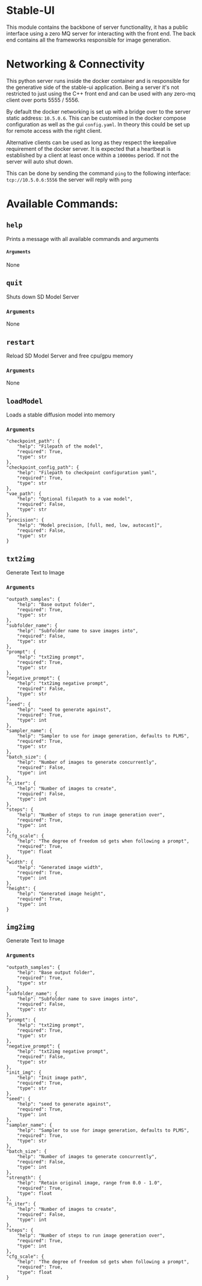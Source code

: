 # Stable-UI
This module contains the backbone of server functionality, it has a public interface using a zero MQ server for interacting with the front end. The back end contains all the frameworks responsible for image generation.

# Networking & Connectivity

This python server runs inside the docker container and is responsible for the generative side of the stable-ui application. Being a server it's not restricted to just using the C++ front end and can be used with any zero-mq
client over ports 5555 / 5556.

By default the docker networking is set up with a bridge over to the server static address: `10.5.0.6`. This can be customised in the docker compose configuration as well as the gui `config.yaml`. In theory this could be set up for remote access with the right client.

Alternative clients can be used as long as they respect the keepalive requirement of the docker server. It is expected that a heartbeat is established by a client at least once within a `10000ms` period. If not the server will auto shut down.

This can be done by sending the command `ping` to the following interface: `tcp://10.5.0.6:5556` the server will reply with `pong`

# Available Commands:

## `help`
Prints a message with all available commands and arguments<br>
#### `Arguments`
None

## `quit`
Shuts down SD Model Server<br>
### `Arguments`
None

## `restart`
Reload SD Model Server and free cpu/gpu memory<br>
### `Arguments`
None

## `loadModel`
Loads a stable diffusion model into memory<br>
### `Arguments`
```
"checkpoint_path": {
    "help": "Filepath of the model",
    "required": True,
    "type": str
},
"checkpoint_config_path": {
    "help": "Filepath to checkpoint configuration yaml",
    "required": True,
    "type": str
},
"vae_path": {
    "help": "Optional filepath to a vae model",
    "required": False,
    "type": str
},
"precision": {
    "help": "Model precision, [full, med, low, autocast]",
    "required": False,
    "type": str
}
```

## `txt2img`
Generate Text to Image<br>
### `Arguments`
```
"outpath_samples": {
    "help": "Base output folder",
    "required": True,
    "type": str
},
"subfolder_name": {
    "help": "Subfolder name to save images into",
    "required": False,
    "type": str
},
"prompt": {
    "help": "txt2img prompt",
    "required": True,
    "type": str
},
"negative_prompt": {
    "help": "txt2img negative prompt",
    "required": False,
    "type": str
},
"seed": {
    "help": "seed to generate against",
    "required": True,
    "type": int
},
"sampler_name": {
    "help": "Sampler to use for image generation, defaults to PLMS",
    "required": True,
    "type": str
},
"batch_size": {
    "help": "Number of images to generate concurrently",
    "required": False,
    "type": int
},
"n_iter": {
    "help": "Number of images to create",
    "required": False,
    "type": int
},
"steps": {
    "help": "Number of steps to run image generation over",
    "required": True,
    "type": int
},
"cfg_scale": {
    "help": "The degree of freedom sd gets when following a prompt",
    "required": True,
    "type": float
},
"width": {
    "help": "Generated image width",
    "required": True,
    "type": int
},
"height": {
    "help": "Generated image height",
    "required": True,
    "type": int
}
```

## `img2img`
Generate Text to Image<br>
### `Arguments`
```
"outpath_samples": {
    "help": "Base output folder",
    "required": True,
    "type": str
},
"subfolder_name": {
    "help": "Subfolder name to save images into",
    "required": False,
    "type": str
},
"prompt": {
    "help": "txt2img prompt",
    "required": True,
    "type": str
},
"negative_prompt": {
    "help": "txt2img negative prompt",
    "required": False,
    "type": str
},
"init_img": {
    "help": "Init image path",
    "required": True,
    "type": str
},
"seed": {
    "help": "seed to generate against",
    "required": True,
    "type": int
},
"sampler_name": {
    "help": "Sampler to use for image generation, defaults to PLMS",
    "required": True,
    "type": str
},
"batch_size": {
    "help": "Number of images to generate concurrently",
    "required": False,
    "type": int
},
"strength": {
    "help": "Retain original image, range from 0.0 - 1.0",
    "required": True,
    "type": float
},
"n_iter": {
    "help": "Number of images to create",
    "required": False,
    "type": int
},
"steps": {
    "help": "Number of steps to run image generation over",
    "required": True,
    "type": int
},
"cfg_scale": {
    "help": "The degree of freedom sd gets when following a prompt",
    "required": True,
    "type": float
}
```